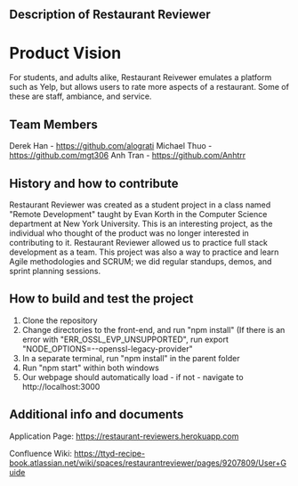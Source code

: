 ## Description of Restaurant Reviewer

# Product Vision
For students, and adults alike, Restaurant Reivewer emulates a platform such as Yelp, but allows users to rate more aspects of a restaurant. Some of these are staff, ambiance, and service. 



## Team Members


Derek Han - https://github.com/alograti
Michael Thuo - https://github.com/mgt306
Anh Tran - https://github.com/Anhtrr

## History and how to contribute

Restaurant Reviewer was created as a student project in a class named "Remote Development" taught by Evan Korth in the Computer Science department at New York University. This is an interesting project, as the individual who thought of the product was no longer interested in contributing to it. Restaurant Reviewer allowed us to practice full stack development as a team. This project was also a way to practice and learn Agile methodologies and SCRUM; we did regular standups, demos, and sprint planning sessions. 


## How to build and test the project

1. Clone the repository
2. Change directories to the front-end, and run "npm install"
   (If there is an error with "ERR_OSSL_EVP_UNSUPPORTED", run export "NODE_OPTIONS=--openssl-legacy-provider"
3. In a separate terminal, run "npm install" in the parent folder
4. Run "npm start" within both windows
5. Our webpage should automatically load - if not - navigate to http://localhost:3000

## Additional info and documents

Application Page: https://restaurant-reviewers.herokuapp.com

Confluence Wiki: https://ttyd-recipe-book.atlassian.net/wiki/spaces/restaurantreviewer/pages/9207809/User+Guide


